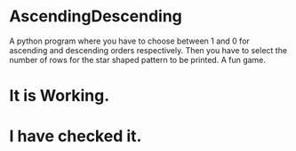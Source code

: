 # AscendingDescending
A python program where you have to choose between 1 and 0 for ascending and descending orders respectively. Then you have to select the number of rows for the star shaped pattern to be printed.
A fun game.
# It is Working.
# I have checked it.
